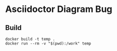 # Asciidoctor Diagram Bug
## Build
```
docker build -t temp .
docker run --rm -v "$(pwd):/work" temp
```